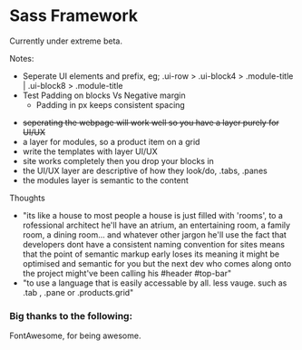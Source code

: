 Sass Framework
======
Currently under extreme beta.

Notes:
<ul>
<li>Seperate UI elements and prefix, eg; .ui-row > .ui-block4 > .module-title | .ui-block8 > .module-title </li>
<li>Test Padding on blocks Vs Negative margin
<ul><li>Padding in px keeps consistent spacing</li></ul>
</li>

</ul>

<ul>
<li><del>seperating the webpage will work well so you have a layer purely for UI/UX</del></li>
<li> a layer for modules, so a product item on a grid</li>
<li>write the templates with layer UI/UX</li>
<li>site works completely then you drop your blocks in</li>
<li>the UI/UX layer are descriptive of how they look/do, .tabs, .panes</li>
<li>the modules layer is semantic to the content</li>
</ul>

Thoughts
- "its like a house to most people a house is just filled with 'rooms', to a rofessional architect he'll have an atrium, an entertaining room, a family room, a dining room... and whatever other jargon he'll use the fact that developers dont have a consistent naming convention for sites means that the point of semantic markup early loses its meaning it might be optimised and semantic for you but the next dev who comes along onto the project might've been calling his #header #top-bar"
- "to use a language that is easily accessable by all. less vauge. such as .tab , .pane or .products.grid"


<h3>Big thanks to the following:</h3>
FontAwesome, for being awesome.
